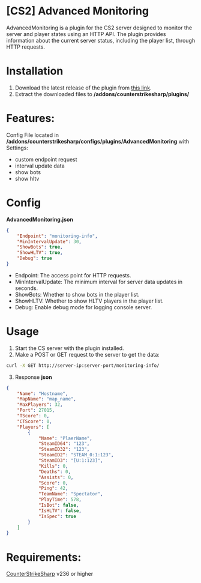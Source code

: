 # [CS2] Advanced Monitoring
AdvancedMonitoring is a plugin for the CS2
server designed to monitor the server and player states using an HTTP API. The plugin provides information about the current server status, including the player list, through HTTP requests.

# Installation
1. Download the latest release of the plugin from [this link](https://github.com/Armatura-Create/cs2-advancedMonitoring/releases).
2. Extract the downloaded files to **/addons/counterstrikesharp/plugins/**

# Features:
Config File located in **/addons/counterstrikesharp/configs/plugins/AdvancedMonitoring** with Settings:
- custom endpoint request
- interval update data
- show bots
- show hltv

# Config 
**AdvancedMonitoring.json**

``` json
{
    "Endpoint": "monitoring-info",
    "MinIntervalUpdate": 30,
    "ShowBots": true,
    "ShowHLTV": true,
    "Debug": true
}
```

- Endpoint: The access point for HTTP requests.
- MinIntervalUpdate: The minimum interval for server data updates in seconds.
- ShowBots: Whether to show bots in the player list.
- ShowHLTV: Whether to show HLTV players in the player list.
- Debug: Enable debug mode for logging console server.

# Usage

1. Start the CS server with the plugin installed.
2. Make a POST or GET request to the server to get the data:
``` sh
curl -X GET http://server-ip:server-port/monitoring-info/
```
3. Response **json**
``` json
{
    "Name": "Hostname",
    "MapName": "map_name",
    "MaxPlayers": 32,
    "Port": 27015,
    "TScore": 0,
    "CTScore": 0,
    "Players": [
        {
            "Name": "PlaerName",
            "SteamID64": "123",
            "SteamID32": "123",
            "SteamID2": "STEAM_0:1:123",
            "SteamID3": "[U:1:123]",
            "Kills": 0,
            "Deaths": 0,
            "Assists": 0,
            "Score": 0,
            "Ping": 42,
            "TeamName": "Spectator",
            "PlayTime": 578,
            "IsBot": false,
            "IsHLTV": false,
            "IsSpec": true
        }
    ]
}
```

# Requirements:
[CounterStrikeSharp](https://github.com/roflmuffin/CounterStrikeSharp) v236 or higher